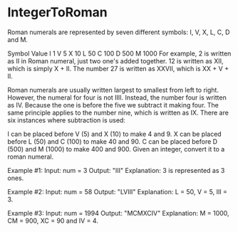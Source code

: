 # IntegerToRoman

Roman numerals are represented by seven different symbols: I, V, X, L, C, D and M.

Symbol       Value
I             1
V             5
X             10
L             50
C             100
D             500
M             1000
For example, 2 is written as II in Roman numeral, just two one's added together. 12 is written as XII, which is simply X + II. The number 27 is written as XXVII, which is XX + V + II.

Roman numerals are usually written largest to smallest from left to right. However, the numeral for four is not IIII. Instead, the number four is written as IV. Because the one is before the five we subtract it making four. The same principle applies to the number nine, which is written as IX. There are six instances where subtraction is used:

I can be placed before V (5) and X (10) to make 4 and 9. 
X can be placed before L (50) and C (100) to make 40 and 90. 
C can be placed before D (500) and M (1000) to make 400 and 900.
Given an integer, convert it to a roman numeral.


Example #1:
Input: num = 3
Output: "III"
Explanation: 3 is represented as 3 ones.

Example #2:
Input: num = 58
Output: "LVIII"
Explanation: L = 50, V = 5, III = 3.

Example #3:
Input: num = 1994
Output: "MCMXCIV"
Explanation: M = 1000, CM = 900, XC = 90 and IV = 4.
